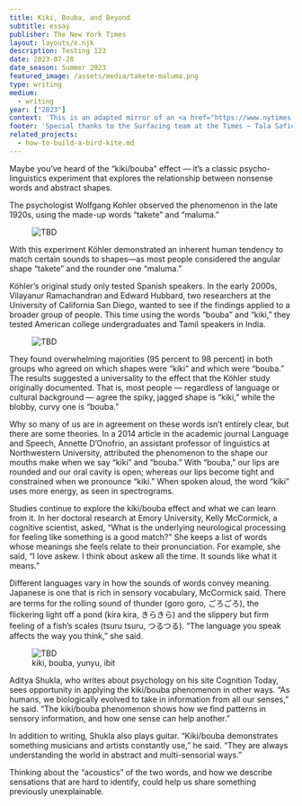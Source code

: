 ```yaml
---
title: Kiki, Bouba, and Beyond
subtitle: essay
publisher: The New York Times
layout: layouts/e.njk
description: Testing 123
date: 2023-07-28
date_season: Summer 2023
featured_image: /assets/media/takete-maluma.png
type: writing
medium:
  - writing
year: ["2023"]
context: 'This is an adapted mirror of an <a href="https://www.nytimes.com/interactive/2023/06/28/arts/kiki-bouba-effect.html" target="_blank">article</a> ↗ in the form of an interactive quiz which was originally commissioned and published for The New York Times, June 28, 2023.'
footer: 'Special thanks to the Surfacing team at the Times — Tala Safie, Josephine Sedgewick, Alicia DeSantis, Alice Fang, and Amanda Webster. And to Kelly McCormick, Aditya Shukla, Mami Nakanishi, Max Bittker, and Meg Miller.'
related_projects:
  - how-to-build-a-bird-kite.md
---
```


Maybe you’ve heard of the “kiki/bouba” effect — it’s a classic psycho-linguistics experiment that explores the relationship between nonsense words and abstract shapes.

The psychologist Wolfgang Kohler observed the phenomenon in the late 1920s, using the made-up words “takete” and “maluma.” 

<figure>
    <img src="/assets/media/takete-maluma.png" alt="TBD" />
</figure>

With this experiment Köhler demonstrated an inherent human tendency to match certain sounds to shapes—as most people considered the angular shape “takete” and the rounder one “maluma.”

Köhler’s original study only tested Spanish speakers. In the early 2000s, Vilayanur Ramachandran and Edward Hubbard, two researchers at the University of California San Diego, wanted to see if the findings applied to a broader group of people. This time using the words “bouba” and “kiki,” they tested American college undergraduates and Tamil speakers in India.

<figure>
    <img src="/assets/media/kiki-bouba.png" alt="TBD" />
</figure>

They found overwhelming majorities (95 percent to 98 percent) in both groups who agreed on which shapes were “kiki” and which were “bouba.” The results suggested a universality to the effect that the Köhler study originally documented. That is, most people — regardless of language or cultural background — agree the spiky, jagged shape is “kiki,” while the blobby, curvy one is “bouba.”

Why so many of us are in agreement on these words isn’t entirely clear, but there are some theories. In a 2014 article in the academic journal Language and Speech, Annette D’Onofrio, an assistant professor of linguistics at Northwestern University, attributed the phenomenon to the shape our mouths make when we say “kiki” and “bouba.” With “bouba,” our lips are rounded and our oral cavity is open; whereas our lips become tight and constrained when we pronounce “kiki.” When spoken aloud, the word “kiki” uses more energy, as seen in spectrograms.

Studies continue to explore the kiki/bouba effect and what we can learn from it. In her doctoral research at Emory University, Kelly McCormick, a cognitive scientist, asked, “What is the underlying neurological processing for feeling like something is a good match?” She keeps a list of words whose meanings she feels relate to their pronunciation. For example, she said, “I love askew. I think about askew all the time. It sounds like what it means.”

Different languages vary in how the sounds of words convey meaning. Japanese is one that is rich in sensory vocabulary, McCormick said. There are terms for the rolling sound of thunder (goro goro, ごろごろ), the flickering light off a pond (kira kira, きらきら) and the slippery but firm feeling of a fish’s scales (tsuru tsuru, つるつる). “The language you speak affects the way you think,” she said.

<figure>
    <img src="/assets/media/kiki-bouba-yunyu-ibit.png" alt="TBD" />
    <figcaption>kiki, bouba, yunyu, ibit</figcaption>
</figure>

Aditya Shukla, who writes about psychology on his site Cognition Today, sees opportunity in applying the kiki/bouba phenomenon in other ways. “As humans, we biologically evolved to take in information from all our senses,” he said. “The kiki/bouba phenomenon shows how we find patterns in sensory information, and how one sense can help another.”

In addition to writing, Shukla also plays guitar. “Kiki/bouba demonstrates something musicians and artists constantly use,” he said. “They are always understanding the world in abstract and multi-sensorial ways.”

Thinking about the “acoustics” of the two words, and how we describe sensations that are hard to identify, could help us share something previously unexplainable. 